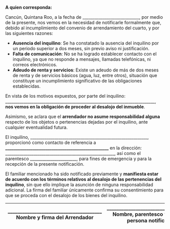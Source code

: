 **A quien corresponda:**

Cancún, Quintana Roo, a la fecha de \_\_\_\_\_\_\_\_\_\_\_\_\_\_\_\_\_\_\_\_\_\_\_\_\_\_\_\_, por medio de la presente, nos vemos en la necesidad de notificarle formalmente que, debido al incumplimiento del convenio de arrendamiento del cuarto, y por las siguientes razones:

* **Ausencia del inquilino**: Se ha constatado la ausencia del inquilino por un periodo superior a dos meses, sin previo aviso ni justificación.  
* **Falta de comunicación**: No se ha logrado establecer contacto con el inquilino, ya que no responde a mensajes, llamadas telefónicas, ni correos electrónicos.  
* **Adeudo de renta y servicios**: Existe un adeudo de más de dos meses de renta y de servicios básicos (agua, luz, entre otros), situación que constituye un incumplimiento significativo de las obligaciones establecidas.

En vista de los motivos expuestos, por parte del inquilino: \_\_\_\_\_\_\_\_\_\_\_\_\_\_\_\_\_\_\_\_\_\_\_\_\_\_\_\_\_\_\_\_\_\_\_\_\_\_\_\_\_\_\_\_\_\_\_\_\_\_\_\_\_\_\_\_\_\_\_\_\_\_\_\_\_\_\_\_\_\_\_\_\_\_, **nos vemos en la obligación de proceder al desalojo del inmueble**.

Asimismo, se aclara que el **arrendador no asume responsabilidad alguna** respecto de los objetos o pertenencias dejadas por el inquilino, ante cualquier eventualidad futura.

El inquilino, \_\_\_\_\_\_\_\_\_\_\_\_\_\_\_\_\_\_\_\_\_\_\_\_\_\_\_\_\_\_\_\_\_\_\_\_\_\_\_\_\_\_\_\_\_\_\_\_\_\_\_\_\_\_\_\_\_\_, proporcionó como contacto de referencia a **\_\_\_\_\_\_\_\_\_\_\_\_\_\_\_\_\_\_\_\_\_\_\_\_\_\_\_\_\_\_\_\_\_\_\_\_\_\_\_\_\_\_\_\_\_\_\_\_\_** en la dirección: \_\_\_\_\_\_\_\_\_\_\_\_\_\_\_\_\_\_\_\_\_\_\_\_\_\_\_\_\_\_\_\_\_\_\_\_\_\_\_\_\_\_\_\_\_\_\_\_\_\_\_\_\_\_, así como el parentesco \_\_\_\_\_\_\_\_\_\_\_\_\_\_\_\_\_\_\_\_\_\_\_, para fines de emergencia y para la recepción de la presente notificación.

El familiar mencionado ha sido notificado previamente y **manifiesta estar de acuerdo con los términos relativos al desalojo de las pertenencias del inquilino**, sin que ello implique la asunción de ninguna responsabilidad adicional. La firma del familiar únicamente confirma su consentimiento para que se proceda con el desalojo de los bienes del inquilino.

| \_\_\_\_\_\_\_\_\_\_\_\_\_\_\_\_\_\_\_\_\_\_\_\_\_\_\_\_\_\_\_\_\_\_\_\_\_\_\_ Nombre y firma del Arrendador | \_\_\_\_\_\_\_\_\_\_\_\_\_\_\_\_\_\_\_\_\_\_\_\_\_\_\_\_\_\_\_\_\_\_\_\_\_\_\_ Nombre, parentesco y firma de la persona notificada(o) |
| :---: | :---: |


